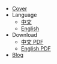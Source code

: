 * [Cover](/)
* Language
  * [中文](/cn/)
  * [English](/en/)
* Download
  * [中文 PDF](https://onregularinvesting.com/pdf/on-regularinvesting-cn.pdf)
  * [English PDF](https://onregularinvesting.com/pdf/on-regularinvesting-en.pdf)
* [Blog](/blog/)

